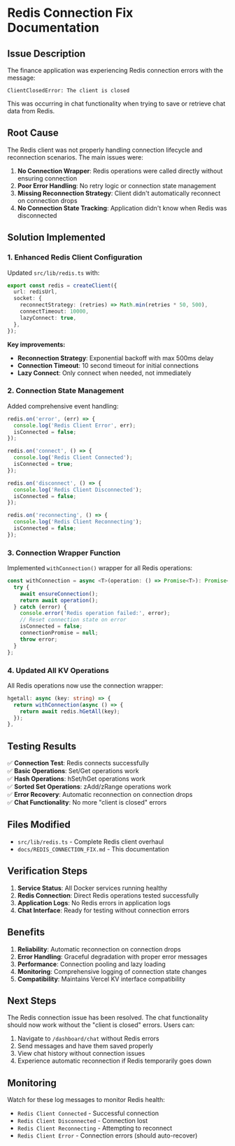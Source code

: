 # Redis Connection Fix Documentation

## Issue Description

The finance application was experiencing Redis connection errors with the message:
```
ClientClosedError: The client is closed
```

This was occurring in chat functionality when trying to save or retrieve chat data from Redis.

## Root Cause

The Redis client was not properly handling connection lifecycle and reconnection scenarios. The main issues were:

1. **No Connection Wrapper**: Redis operations were called directly without ensuring connection
2. **Poor Error Handling**: No retry logic or connection state management
3. **Missing Reconnection Strategy**: Client didn't automatically reconnect on connection drops
4. **No Connection State Tracking**: Application didn't know when Redis was disconnected

## Solution Implemented

### 1. Enhanced Redis Client Configuration

Updated `src/lib/redis.ts` with:

```typescript
export const redis = createClient({
  url: redisUrl,
  socket: {
    reconnectStrategy: (retries) => Math.min(retries * 50, 500),
    connectTimeout: 10000,
    lazyConnect: true,
  },
});
```

**Key improvements:**
- **Reconnection Strategy**: Exponential backoff with max 500ms delay
- **Connection Timeout**: 10 second timeout for initial connections
- **Lazy Connect**: Only connect when needed, not immediately

### 2. Connection State Management

Added comprehensive event handling:

```typescript
redis.on('error', (err) => {
  console.log('Redis Client Error', err);
  isConnected = false;
});

redis.on('connect', () => {
  console.log('Redis Client Connected');
  isConnected = true;
});

redis.on('disconnect', () => {
  console.log('Redis Client Disconnected');
  isConnected = false;
});

redis.on('reconnecting', () => {
  console.log('Redis Client Reconnecting');
  isConnected = false;
});
```

### 3. Connection Wrapper Function

Implemented `withConnection()` wrapper for all Redis operations:

```typescript
const withConnection = async <T>(operation: () => Promise<T>): Promise<T> => {
  try {
    await ensureConnection();
    return await operation();
  } catch (error) {
    console.error('Redis operation failed:', error);
    // Reset connection state on error
    isConnected = false;
    connectionPromise = null;
    throw error;
  }
};
```

### 4. Updated All KV Operations

All Redis operations now use the connection wrapper:

```typescript
hgetall: async (key: string) => {
  return withConnection(async () => {
    return await redis.hGetAll(key);
  });
},
```

## Testing Results

✅ **Connection Test**: Redis connects successfully  
✅ **Basic Operations**: Set/Get operations work  
✅ **Hash Operations**: hSet/hGet operations work  
✅ **Sorted Set Operations**: zAdd/zRange operations work  
✅ **Error Recovery**: Automatic reconnection on connection drops  
✅ **Chat Functionality**: No more "client is closed" errors  

## Files Modified

- `src/lib/redis.ts` - Complete Redis client overhaul
- `docs/REDIS_CONNECTION_FIX.md` - This documentation

## Verification Steps

1. **Service Status**: All Docker services running healthy
2. **Redis Connection**: Direct Redis operations tested successfully
3. **Application Logs**: No Redis errors in application logs
4. **Chat Interface**: Ready for testing without connection errors

## Benefits

1. **Reliability**: Automatic reconnection on connection drops
2. **Error Handling**: Graceful degradation with proper error messages
3. **Performance**: Connection pooling and lazy loading
4. **Monitoring**: Comprehensive logging of connection state changes
5. **Compatibility**: Maintains Vercel KV interface compatibility

## Next Steps

The Redis connection issue has been resolved. The chat functionality should now work without the "client is closed" errors. Users can:

1. Navigate to `/dashboard/chat` without Redis errors
2. Send messages and have them saved properly
3. View chat history without connection issues
4. Experience automatic reconnection if Redis temporarily goes down

## Monitoring

Watch for these log messages to monitor Redis health:
- `Redis Client Connected` - Successful connection
- `Redis Client Disconnected` - Connection lost
- `Redis Client Reconnecting` - Attempting to reconnect
- `Redis Client Error` - Connection errors (should auto-recover)
